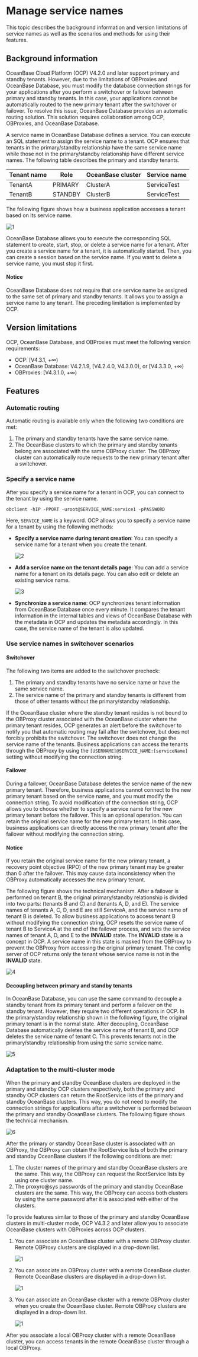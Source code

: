 # Manage service names

This topic describes the background information and version limitations of service names as well as the scenarios and methods for using their features.

## Background information

OceanBase Cloud Platform (OCP) V4.2.0 and later support primary and standby tenants. However, due to the limitations of OBProxies and OceanBase Database, you must modify the database connection strings for your applications after you perform a switchover or failover between primary and standby tenants. In this case, your applications cannot be automatically routed to the new primary tenant after the switchover or failover. To resolve this issue, OceanBase Database provides an automatic routing solution. This solution requires collaboration among OCP, OBProxies, and OceanBase Database.

A service name in OceanBase Database defines a service. You can execute an SQL statement to assign the service name to a tenant. OCP ensures that tenants in the primary/standby relationship have the same service name while those not in the primary/standby relationship have different service names. The following table describes the primary and standby tenants.

| Tenant name | Role | OceanBase cluster | Service name |
| --------- | ---------- | --------- | -------- |
| TenantA | PRIMARY | ClusterA | ServiceTest |
| TenantB | STANDBY | ClusterB | ServiceTest |

The following figure shows how a business application accesses a tenant based on its service name.

![1](https://obbusiness-private.oss-cn-shanghai.aliyuncs.com/doc/img/ocp/434/202411141354.png)

OceanBase Database allows you to execute the corresponding SQL statement to create, start, stop, or delete a service name for a tenant. After you create a service name for a tenant, it is automatically started. Then, you can create a session based on the service name. If you want to delete a service name, you must stop it first.

<main id="notice" type='notice'>
<h4>Notice</h4>
<p>OceanBase Database does not require that one service name be assigned to the same set of primary and standby tenants. It allows you to assign a service name to any tenant. The preceding limitation is implemented by OCP. </p>
</main>

## Version limitations

OCP, OceanBase Database, and OBProxies must meet the following version requirements:

* OCP: [V4.3.1, +∞)
* OceanBase Database: V4.2.1.9, [V4.2.4.0, V4.3.0.0), or [V4.3.3.0, +∞)
* OBProxies: [V4.3.1.0, +∞)

## Features

### Automatic routing

Automatic routing is available only when the following two conditions are met:

1. The primary and standby tenants have the same service name.
2. The OceanBase clusters to which the primary and standby tenants belong are associated with the same OBProxy cluster. The OBProxy cluster can automatically route requests to the new primary tenant after a switchover.

### Specify a service name

After you specify a service name for a tenant in OCP, you can connect to the tenant by using the service name.

```shell
obclient -hIP -PPORT -uroot@SERVICE_NAME:service1 -pPASSWORD
```

Here, `SERVICE_NAME` is a keyword. OCP allows you to specify a service name for a tenant by using the following methods:

* **Specify a service name during tenant creation**: You can specify a service name for a tenant when you create the tenant.

    ![2](https://obbusiness-private.oss-cn-shanghai.aliyuncs.com/doc/img/ocp/434/01061412.png)

* **Add a service name on the tenant details page**: You can add a service name for a tenant on its details page. You can also edit or delete an existing service name.

    ![3](https://obbusiness-private.oss-cn-shanghai.aliyuncs.com/doc/img/ocp/434/01061413.png)

* **Synchronize a service name**: OCP synchronizes tenant information from OceanBase Database once every minute. It compares the tenant information in the internal tables and views of OceanBase Database with the metadata in OCP and updates the metadata accordingly. In this case, the service name of the tenant is also updated.

### Use service names in switchover scenarios

#### Switchover

The following two items are added to the switchover precheck:

1. The primary and standby tenants have no service name or have the same service name.
2. The service name of the primary and standby tenants is different from those of other tenants without the primary/standby relationship.

If the OceanBase cluster where the standby tenant resides is not bound to the OBProxy cluster associated with the OceanBase cluster where the primary tenant resides, OCP generates an alert before the switchover to notify you that automatic routing may fail after the switchover, but does not forcibly prohibits the switchover. The switchover does not change the service name of the tenants. Business applications can access the tenants through the OBProxy by using the `[USERNAME]@SERVICE_NAME:[serviceName]` setting without modifying the connection string.

#### Failover

During a failover, OceanBase Database deletes the service name of the new primary tenant. Therefore, business applications cannot connect to the new primary tenant based on the service name, and you must modify the connection string. To avoid modification of the connection string, OCP allows you to choose whether to specify a service name for the new primary tenant before the failover. This is an optional operation. You can retain the original service name for the new primary tenant. In this case, business applications can directly access the new primary tenant after the failover without modifying the connection string.

<main id="notice" type='notice'>
<h4>Notice</h4>
<p>If you retain the original service name for the new primary tenant, a recovery point objective (RPO) of the new primary tenant may be greater than 0 after the failover. This may cause data inconsistency when the OBProxy automatically accesses the new primary tenant. </p>
</main>

The following figure shows the technical mechanism. After a failover is performed on tenant B, the original primary/standby relationship is divided into two parts: (tenants B and C) and (tenants A, D, and E). The service names of tenants A, C, D, and E are still ServiceA, and the service name of tenant B is deleted. To allow business applications to access tenant B without modifying the connection string, OCP resets the service name of tenant B to ServiceA at the end of the failover process, and sets the service names of tenant A, D, and E to the **INVALID** state. The **INVALID** state is a concept in OCP. A service name in this state is masked from the OBProxy to prevent the OBProxy from accessing the original primary tenant. The config server of OCP returns only the tenant whose service name is not in the **INVALID** state.

![4](https://obbusiness-private.oss-cn-shanghai.aliyuncs.com/doc/img/ocp/433/serviceA.png)  

#### Decoupling between primary and standby tenants

In OceanBase Database, you can use the same command to decouple a standby tenant from its primary tenant and perform a failover on the standby tenant. However, they require two different operations in OCP. In the primary/standby relationship shown in the following figure, the original primary tenant is in the normal state. After decoupling, OceanBase Database automatically deletes the service name of tenant B, and OCP deletes the service name of tenant C. This prevents tenants not in the primary/standby relationship from using the same service name.

![5](https://obbusiness-private.oss-cn-shanghai.aliyuncs.com/doc/img/ocp/433/serviceB.png)

### Adaptation to the multi-cluster mode

When the primary and standby OceanBase clusters are deployed in the primary and standby OCP clusters respectively, both the primary and standby OCP clusters can return the RootService lists of the primary and standby OceanBase clusters. This way, you do not need to modify the connection strings for applications after a switchover is performed between the primary and standby OceanBase clusters. The following figure shows the technical mechanism.

![6](https://obbusiness-private.oss-cn-shanghai.aliyuncs.com/doc/img/ocp/434/202411141358.png)

After the primary or standby OceanBase cluster is associated with an OBProxy, the OBProxy can obtain the RootService lists of both the primary and standby OceanBase clusters if the following conditions are met:

1. The cluster names of the primary and standby OceanBase clusters are the same. This way, the OBProxy can request the RootService lists by using one cluster name.
2. The proxyro@sys passwords of the primary and standby OceanBase clusters are the same. This way, the OBProxy can access both clusters by using the same password after it is associated with either of the clusters.

To provide features similar to those of the primary and standby OceanBase clusters in multi-cluster mode, OCP V4.3.2 and later allow you to associate OceanBase clusters with OBProxies across OCP clusters.

1. You can associate an OceanBase cluster with a remote OBProxy cluster. Remote OBProxy clusters are displayed in a drop-down list.

    ![1](https://obbusiness-private.oss-cn-shanghai.aliyuncs.com/doc/img/ocp/434/01061416.png)

2. You can associate an OBProxy cluster with a remote OceanBase cluster. Remote OceanBase clusters are displayed in a drop-down list.

    ![1](https://obbusiness-private.oss-cn-shanghai.aliyuncs.com/doc/img/ocp/434/01061418.png)

3. You can associate an OceanBase cluster with a remote OBProxy cluster when you create the OceanBase cluster. Remote OBProxy clusters are displayed in a drop-down list.

    ![1](https://obbusiness-private.oss-cn-shanghai.aliyuncs.com/doc/img/ocp/434/01061419.png)

After you associate a local OBProxy cluster with a remote OceanBase cluster, you can access tenants in the remote OceanBase cluster through a local OBProxy.

